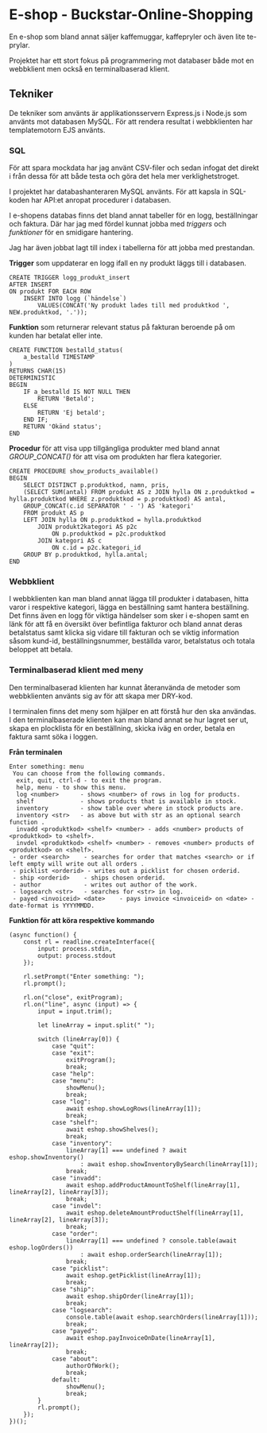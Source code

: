# E-shop - Buckstar-Online-Shopping

En e-shop som bland annat säljer kaffemuggar, kaffepryler och även lite te-prylar.

Projektet har ett stort fokus på programmering mot databaser både mot en webbklient men också en terminalbaserad klient. 

## Tekniker

De tekniker som använts är applikationsservern Express.js i Node.js som använts mot databasen MySQL. För att rendera resultat i webbklienten har templatemotorn EJS använts.


### SQL

För att spara mockdata har jag använt CSV-filer och sedan infogat det direkt i från dessa för att både testa och göra det hela mer verklighetstroget.

I projektet har databashanteraren MySQL använts. För att kapsla in SQL-koden har API:et anropat procedurer i databasen.

I e-shopens databas finns det bland annat tabeller för en logg, beställningar och faktura. Där har jag med fördel kunnat jobba med *triggers* och *funktioner* för en smidigare hantering.

Jag har även jobbat lagt till index i tabellerna för att jobba med prestandan.



**Trigger** som uppdaterar en logg ifall en ny produkt läggs till i databasen.
```
CREATE TRIGGER logg_produkt_insert
AFTER INSERT
ON produkt FOR EACH ROW
    INSERT INTO logg (`händelse`)
        VALUES(CONCAT('Ny produkt lades till med produktkod ', NEW.produktkod, '.'));
```


**Funktion** som returnerar relevant status på fakturan beroende på om kunden har betalat eller inte.
```
CREATE FUNCTION bestalld_status(
    a_bestalld TIMESTAMP
)
RETURNS CHAR(15)
DETERMINISTIC
BEGIN
    IF a_bestalld IS NOT NULL THEN
        RETURN 'Betald';
    ELSE 
        RETURN 'Ej betald';
    END IF;
    RETURN 'Okänd status';
END

```

**Procedur** för att visa upp tillgängliga produkter med bland annat *GROUP_CONCAT()* för att visa om produkten har flera kategorier.
```
CREATE PROCEDURE show_products_available()
BEGIN
    SELECT DISTINCT p.produktkod, namn, pris,
    (SELECT SUM(antal) FROM produkt AS z JOIN hylla ON z.produktkod = hylla.produktkod WHERE z.produktkod = p.produktkod) AS antal,
    GROUP_CONCAT(c.id SEPARATOR ' - ') AS 'kategori'
    FROM produkt AS p 
    LEFT JOIN hylla ON p.produktkod = hylla.produktkod
        JOIN produkt2kategori AS p2c
            ON p.produktkod = p2c.produktkod
        JOIN kategori AS c 
            ON c.id = p2c.kategori_id
    GROUP BY p.produktkod, hylla.antal;
END
```

### Webbklient

I webbklienten kan man bland annat lägga till produkter i databasen, hitta varor i respektive kategori, lägga en beställning samt hantera beställning. Det finns även en logg för viktiga händelser som sker i e-shopen samt en länk för att få en översikt över befintliga fakturor och bland annat deras betalstatus samt klicka sig vidare till fakturan och se viktig information såsom kund-id, beställningsnummer, beställda varor, betalstatus och totala beloppet att betala.

### Terminalbaserad klient med meny

Den terminalbaserad klienten har kunnat återanvända de metoder som webbklienten använts sig av för att skapa mer DRY-kod. 

I terminalen finns det meny som hjälper en att förstå hur den ska användas. I den terminalbaserade klienten kan man bland annat se hur lagret ser ut, skapa en plocklista för en beställning, skicka iväg en order, betala en faktura samt söka i loggen.


**Från terminalen**
```
Enter something: menu
 You can choose from the following commands.
  exit, quit, ctrl-d - to exit the program.
  help, menu - to show this menu.
  log <number>      - shows <number> of rows in log for products.
  shelf             - shows products that is available in stock.
  inventory         - show table over where in stock products are.
  inventory <str>   - as above but with str as an optional search function .
  invadd <produktkod> <shelf> <number> - adds <number> products of <produktkod> to <shelf>.
  invdel <produktkod> <shelf> <number> - removes <number> products of <produktkod> on <shelf>.
 - order <search>    - searches for order that matches <search> or if left empty will write out all orders .
 - picklist <orderid> - writes out a picklist for chosen orderid.
 - ship <orderid>    - ships chosen orderid.
 - author            - writes out author of the work.
 - logsearch <str>   - searches for <str> in log.
 - payed <invoiceid> <date>    - pays invoice <invoiceid> on <date> - date-format is YYYYMMDD.
```

**Funktion för att köra respektive kommando**
```
(async function() {
    const rl = readline.createInterface({
        input: process.stdin,
        output: process.stdout
    });

    rl.setPrompt("Enter something: ");
    rl.prompt();

    rl.on("close", exitProgram);
    rl.on("line", async (input) => {
        input = input.trim();

        let lineArray = input.split(" ");

        switch (lineArray[0]) {
            case "quit":
            case "exit":
                exitProgram();
                break;
            case "help":
            case "menu":
                showMenu();
                break;
            case "log":
                await eshop.showLogRows(lineArray[1]);
                break;
            case "shelf":
                await eshop.showShelves();
                break;
            case "inventory":
                lineArray[1] === undefined ? await eshop.showInventory()
                    : await eshop.showInventoryBySearch(lineArray[1]);
                break;
            case "invadd":
                await eshop.addProductAmountToShelf(lineArray[1], lineArray[2], lineArray[3]);
                break;
            case "invdel":
                await eshop.deleteAmountProductShelf(lineArray[1], lineArray[2], lineArray[3]);
                break;
            case "order":
                lineArray[1] === undefined ? console.table(await eshop.logOrders())
                    : await eshop.orderSearch(lineArray[1]);
                break;
            case "picklist":
                await eshop.getPicklist(lineArray[1]);
                break;
            case "ship":
                await eshop.shipOrder(lineArray[1]);
                break;
            case "logsearch":
                console.table(await eshop.searchOrders(lineArray[1]));
                break;
            case "payed":
                await eshop.payInvoiceOnDate(lineArray[1], lineArray[2]);
                break;
            case "about":
                authorOfWork();
                break;
            default:
                showMenu();
                break;
        }
        rl.prompt();
    });
})();



